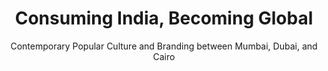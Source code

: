 ---
done: 'FALSE'
pid: g2021petiwala
title: Consuming India, Becoming Global
subtitle: Contemporary Popular Culture and Branding between Mumbai, Dubai, and Cairo
category: Grad Fellowship Project
cohort_year: '2021'
abstract:
limerick:
pis: petiwala
link:
local_image:
original_img:
layout: project
---